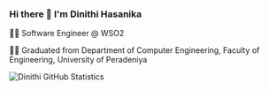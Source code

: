 ### Hi there 👋 I'm Dinithi Hasanika
👩‍💻 Software Engineer @ WSO2

👩‍🎓 Graduated from Department of Computer Engineering, Faculty of Engineering, University of Peradeniya

<!--
**Dinithi-Hasanika/Dinithi-Hasanika** is a ✨ _special_ ✨ repository because its `README.md` (this file) appears on your GitHub profile.

Here are some ideas to get you started:

- 🔭 I’m currently working on ...
- 🌱 I’m currently learning ...
- 👯 I’m looking to collaborate on ...
- 🤔 I’m looking for help with ...
- 💬 Ask me about ...
- 📫 How to reach me: ...
- 😄 Pronouns: ...
- ⚡ Fun fact: ...
-->
![Dinithi GitHub Statistics](https://github-readme-stats.vercel.app/api?username=Dinithi-Hasanika&show_icons=true)
